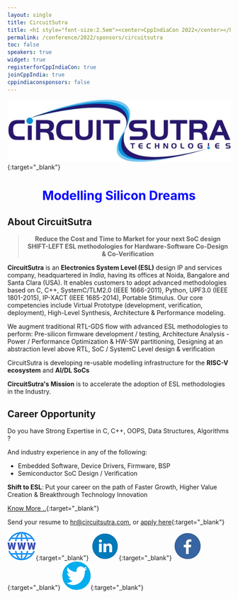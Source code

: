 ```yaml
---
layout: single
title: CircuitSutra
title: <h1 style="font-size:2.5em"><center>CppIndiaCon 2022</center></h1><center><p style="font-size:1.5em">Gold Sponsor
permalink: /conference/2022/sponsors/circuitsutra
toc: false
speakers: true
widget: true
registerforCppIndiaCon: true
joinCppIndia: true
cppindiaconsponsors: false
---
```


[![CircuitSutra](/conference/2021/sponsors/circuitsutra.jpg "CircuitSutra")](https://www.circuitsutra.com/){:target="_blank"}
<!-- <center> Modelling Silicon Dreams</center> -->
<h1 style="font-size:2em; color:blue"><center>Modelling Silicon Dreams</center></h1>

## About CircuitSutra
<!-- 
>***Reduce the Cost and Time to Market for your next SoC design***
***SHIFT-LEFT ESL methodologies for Hardware-Software Co-Design & Co-Verification*** -->

> **<center>Reduce the Cost and Time to Market for your next SoC design</center>**
> **<center>SHIFT-LEFT ESL methodologies for Hardware-Software Co-Design & Co-Verification</center>**


**CircuitSutra** is an **Electronics System Level (ESL)** design IP and services company, headquartered in *India*, having its offices at Noida, Bangalore and Santa Clara (USA). It enables customers to adopt advanced methodologies based on C, C++, SystemC/TLM2.0 (IEEE 1666-2011), Python, UPF3.0 (IEEE 1801-2015), IP-XACT (IEEE 1685-2014), Portable Stimulus. Our core competencies include Virtual Prototype (development, verification, deployment), High-Level Synthesis, Architecture & Performance modeling.

We augment traditional RTL-GDS flow with advanced ESL methodologies to perform: Pre-silicon firmware development / testing, Architecture Analysis - Power / Performance Optimization & HW-SW partitioning, Designing at an abstraction level above RTL, SoC / SystemC Level design & verification

CircuitSutra is developing re-usable modelling infrastructure for the **RISC-V ecosystem** and **AI/DL SoCs**
 
**CircuitSutra's Mission** is to accelerate the adoption of ESL methodologies in the Industry.

## Career Opportunity
Do you have Strong Expertise in C, C++, OOPS, Data Structures, Algorithms ?

And industry experience in any of the following:
- Embedded Software, Device Drivers, Firmware, BSP
- Semiconductor SoC Design / Verification  

**Shift to ESL**: Put your career on the path of Faster Growth, Higher Value Creation & Breakthrough Technology Innovation 

[Know More ..](https://www.circuitsutra.com/opportunities_esl_embedded.html){:target="_blank"}

Send your resume to <hr@circuitsutra.com>, or [apply here](https://www.circuitsutra.com/opportunities.html){:target="_blank"}


[![CircuitSutra](/assets/images/www.png "CircuitSutra")](https://www.circuitsutra.com/){:target="_blank"}
[![CircuitSutra](/assets/images/linkedin.png "CircuitSutra")](https://www.linkedin.com/company/1013850/admin/){:target="_blank"}
[![CircuitSutra](/assets/images/facebook.jpg "CircuitSutra")](https://www.facebook.com/CircuitSutra/){:target="_blank"}
[![CircuitSutra](/assets/images/twitter.png "CircuitSutra")](https://twitter.com/CircuitSutra){:target="_blank"}
